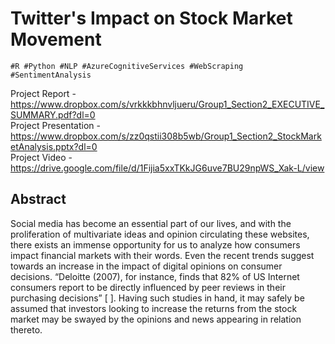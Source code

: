 # Twitter's Impact on Stock Market Movement

```
#R #Python #NLP #AzureCognitiveServices #WebScraping #SentimentAnalysis
```

Project Report - https://www.dropbox.com/s/vrkkkbhnvljueru/Group1_Section2_EXECUTIVE_SUMMARY.pdf?dl=0 <br>
Project Presentation - https://www.dropbox.com/s/zz0qstii308b5wb/Group1_Section2_StockMarketAnalysis.pptx?dl=0 <br>
Project Video - https://drive.google.com/file/d/1Fijia5xxTKkJG6uve7BU29npWS_Xak-L/view <br>

## Abstract <br>

Social media has become an essential part of our lives, and with the proliferation of multivariate ideas and opinion circulating these websites, there exists an immense opportunity for us to analyze how consumers impact financial markets with their words. Even the recent trends suggest towards an increase in the impact of digital opinions on consumer decisions. “Deloitte (2007), for instance, finds that 82% of US Internet consumers report to be directly influenced by peer reviews in their purchasing decisions” [ ]. Having such studies in hand, it may safely be assumed that investors looking to increase the returns from the stock market may be swayed by the opinions and news appearing in relation thereto.
